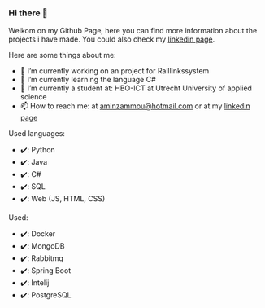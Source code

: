 ### Hi there 👋
Welkom on my Github Page, here you can find more information about the projects i have made. You could also check my [linkedin page](https://www.linkedin.com/in/amin-zammou-a99a41135/).



Here are some things about me:

- 🔭 I’m currently working on an project for Raillinkssystem
- 🌱 I’m currently learning the language C#
- 🏫 I’m currently a student at: HBO-ICT at Utrecht University of applied science
- 📫 How to reach me: at aminzammou@hotmail.com or at my [linkedin page](https://www.linkedin.com/in/amin-zammou-a99a41135/)

Used languages:
- :heavy_check_mark:: Python
- :heavy_check_mark:: Java 
- :heavy_check_mark:: C#
- :heavy_check_mark:: SQL
- :heavy_check_mark:: Web (JS, HTML, CSS)

Used:
- :heavy_check_mark:: Docker
- :heavy_check_mark:: MongoDB
- :heavy_check_mark:: Rabbitmq
- :heavy_check_mark:: Spring Boot
- :heavy_check_mark:: Intelij
- :heavy_check_mark:: PostgreSQL

